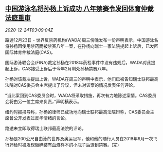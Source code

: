 <!--1608780196000-->
[中国游泳名将孙杨上诉成功 八年禁赛令发回体育仲裁法庭重审](https://cn.reuters.com/article/chinese-swimmer-sunyang-1223-wedn-idCNKBS28Y0AE)
------

<div><i>2020-12-24T03:09:04Z</i></div><p>路透12月23日 - 世界反禁药机构(WADA)周三傍晚发布一份声明表示，中国游泳名将孙杨因使用禁药而被禁赛八年一案，在孙杨向瑞士一家法院提起上诉后，已发回国际体育仲裁法庭(CAS)。</p><p>国际游泳联合会(FINA)裁定孙杨在2018年药检事件中没有违规后，WADA对此提起上诉，CAS接受上诉后于今年2月判处孙杨禁赛八年。</p><p>孙杨对该裁决提出上诉，WADA在周三的声明中表示，他们已被告知瑞士联邦最高法院对CAS委员会主席提出了异议，但未对该案的情况发表任何评论。</p><p>“当此案回到CAS委员会时，WADA将采取措施，再次有力地陈述案情。CAS委员会将由另一位主席来负责，”声明稿表示。</p><p>纽约时报报导称，孙杨的律师已成功地向瑞士联邦最高法院辩称，CAS委员会主席曾公开发表过反华情绪的言论。</p><p>路透未立即取得瑞士联邦最高法院的评论。</p><p>孙杨是200公尺自由泳的世界及奥运冠军，他和他的随行人员在2018年9月一次飞行药检时被发现砸碎装有血液样本的小瓶子后遭到禁赛。(完)</p>
